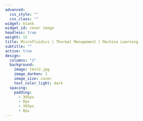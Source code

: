 ```yaml
---
advanced:
  css_style: ""
  css_class: ""
widget: blank
widget_id: cover image
headless: true
weight: 15
title: Microfluidics | Thermal Management | Machine Learning
subtitle: ""
active: true
design:
  columns: "2"
  background:
    image: test2.jpg
    image_darken: 1
    image_size: cover
    text_color_light: dark
  spacing:
    padding:
      - 365px
      - 0px
      - 365px
      - 0px
---
```

